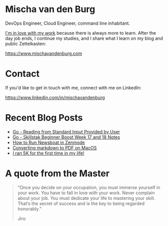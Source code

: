 # Mischa van den Burg

DevOps Engineer, Cloud Engineer, command line inhabitant.

[I'm in love with my work](https://mischavandenburg.com/zet/articles/jiro-sushi/) because there is always more to learn. After the day job ends, I continue my studies, and I share what I learn on my blog and public Zettelkasten:

https://www.mischavandenburg.com

# Contact

If you'd like to get in touch with me, connect with me on LinkedIn:

https://www.linkedin.com/in/mischavandenburg

# Recent Blog Posts
<!-- BLOG-POST-LIST:START -->
- [Go - Reading from Standard Input Provided by User](https://mischavandenburg.com/zet/go-reading-stdinput-cmdline/)
- [Go - Skillstak Beginner Boost Week 17 and 18 Notes](https://mischavandenburg.com/zet/go-rwxrob-boost-week-17-18/)
- [How to Run Newsboat in Zenmode](https://mischavandenburg.com/zet/newsboat-in-zenmode/)
- [Converting markdown to PDF on MacOS](https://mischavandenburg.com/zet/pandoc-markdown-pdf-macos/)
- [I ran 5K for the first time in my life!](https://mischavandenburg.com/zet/ran-5km/)
<!-- BLOG-POST-LIST:END -->

# A quote from the Master

> “Once you decide on your occupation, you must immerse yourself in your work. You have to fall in love with your work. Never complain about your job. You must dedicate your life to mastering your skill. That’s the secret of success and is the key to being regarded honorably.”
>
> Jiro
